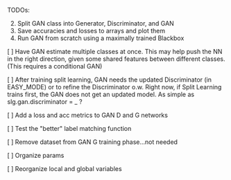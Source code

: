 TODOs:

2. Split GAN class into Generator, Discriminator, and GAN
3. Save accuracies and losses to arrays and plot them
4. Run GAN from scratch using a maximally trained Blackbox


[ ] Have GAN estimate multiple classes at once. This may help push the NN in the right direction,
given some shared features between different classes. (This requires a conditional GAN)

[ ] After training split learning, GAN needs the updated Discriminator (in EASY_MODE) or to refine the Discriminator o.w.
Right now, if Split Learning trains first, the GAN does not get an updated model. As simple as slg.gan.discriminator = _ ?

[ ] Add a loss and acc metrics to GAN D and G networks

[ ] Test the "better" label matching function

[ ] Remove dataset from GAN G training phase...not needed

[ ] Organize params

[ ] Reorganize local and global variables